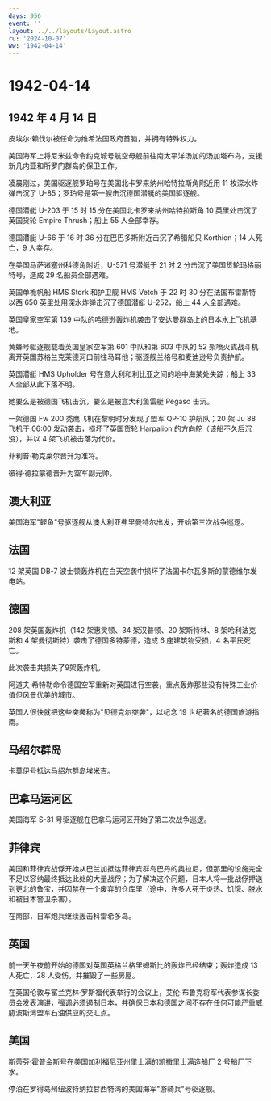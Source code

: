 ```yaml
---
days: 956
event: ''
layout: ../../layouts/Layout.astro
ru: '2024-10-07'
ww: '1942-04-14'
---
```


# 1942-04-14

## 1942 年 4 月 14 日

皮埃尔·赖伐尔被任命为维希法国政府首脑，并拥有特殊权力。

美国海军上将尼米兹命令约克城号航空母舰前往南太平洋汤加的汤加塔布岛，支援新几内亚和所罗门群岛的保卫工作。

凌晨刚过，美国驱逐舰罗珀号在美国北卡罗来纳州哈特拉斯角附近用 11
枚深水炸弹击沉了 U-85；罗珀号是第一艘击沉德国潜艇的美国驱逐舰。

德国潜艇 U-203 于 15 时 15 分在美国北卡罗来纳州哈特拉斯角 10
英里处击沉了英国货轮 Empire Thrush；船上 55 人全部幸存。

德国潜艇 U-66 于 16 时 36 分在巴巴多斯附近击沉了希腊船只 Korthion；14
人死亡，9 人幸存。

在美国马萨诸塞州科德角附近，U-571 号潜艇于 21 时 2
分击沉了美国货轮玛格丽特号，造成 29 名船员全部遇难。

英国单桅帆船 HMS Stork 和护卫舰 HMS Vetch 于 22 时 30
分在法国布雷斯特以西 650 英里处用深水炸弹击沉了德国潜艇 U-252，船上 44
人全部遇难。

英国皇家空军第 139
中队的哈德逊轰炸机袭击了安达曼群岛上的日本水上飞机基地。

黄蜂号驱逐舰载着英国皇家空军第 601 中队和第 603 中队的 52
架喷火式战斗机离开英国苏格兰克莱德河口前往马耳他；驱逐舰兰格号和麦迪逊号负责护航。

英国潜艇 HMS Upholder 号在意大利和利比亚之间的地中海某处失踪；船上 33
人全部从此下落不明。

她要么是被德国飞机击沉，要么是被意大利鱼雷艇 Pegaso 击沉。

一架德国 Fw 200 秃鹰飞机在黎明时分发现了盟军 QP-10 护航队；20 架 Ju 88
飞机于 06:00 发动袭击，损坏了英国货轮 Harpalion
的方向舵（该船不久后沉没），并以 4 架飞机被击落为代价。

菲利普·勒克莱尔晋升为准将。

彼得·德拉蒙德晋升为空军副元帅。

## 澳大利亚

美国海军"鲣鱼"号驱逐舰从澳大利亚弗里曼特尔出发，开始第三次战争巡逻。

## 法国

12 架英国 DB-7
波士顿轰炸机在白天空袭中损坏了法国卡尔瓦多斯的蒙德维尔发电站。

## 德国

208 架英国轰炸机（142 架惠灵顿、34 架汉普顿、20 架斯特林、8
架哈利法克斯和 4 架曼彻斯特）袭击了德国多特蒙德，造成 6 座建筑物受损，4
名平民死亡。

此次袭击共损失了9架轰炸机。

阿道夫·希特勒命令德国空军重新对英国进行空袭，重点轰炸那些没有特殊工业价值但风景优美的城市。

英国人很快就把这些突袭称为"贝德克尔突袭"，以纪念 19
世纪著名的德国旅游指南。

## 马绍尔群岛

卡莫伊号抵达马绍尔群岛埃米吉。

## 巴拿马运河区

美国海军 S-31 号驱逐舰在巴拿马运河区开始了第二次战争巡逻。

## 菲律宾

美国和菲律宾战俘开始从巴兰加抵达菲律宾群岛巴丹的奥拉尼，但那里的设施完全不足以容纳最终抵达此处的大量战俘；为了解决这个问题，日本人将一批战俘押送到更北的鲁宝，并囚禁在一个废弃的仓库里（途中，许多人死于炎热、饥饿、脱水和被日本警卫杀害）。

在南部，日军炮兵继续轰击科雷希多岛。

## 英国

前一天午夜前开始的德国对英国英格兰格里姆斯比的轰炸已经结束；轰炸造成 13
人死亡，28 人受伤，并摧毁了一些房屋。

在英国伦敦与富兰克林·罗斯福代表举行的会议上，艾伦·布鲁克将军代表参谋长委员会发表演讲，强调必须遏制日本，并确保日本和德国之间不存在任何可能严重威胁波斯湾盟军石油供应的交汇点。

## 美国

斯蒂芬·霍普金斯号在美国加利福尼亚州里士满的凯撒里士满造船厂 2
号船厂下水。

停泊在罗得岛州纽波特纳拉甘西特湾的美国海军"游骑兵"号驱逐舰。